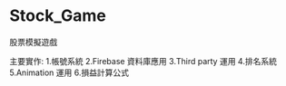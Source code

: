 # Stock_Game

股票模擬遊戲

主要實作:
1.帳號系統
2.Firebase 資料庫應用
3.Third party 運用
4.排名系統
5.Animation 運用
6.損益計算公式
